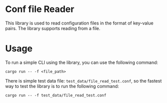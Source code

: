 # Conf file Reader

This library is used to read configuration files in the format of key-value pairs.
The library supports reading from a file.

# Usage

To run a simple CLI using the library, you can use the following command:

```
cargo run -- -f <file_path>
```

There is simple test data file: `test_data/file_read_test.conf`, so the fastest way to test the library is to run the following command:

```
cargo run -- -f test_data/file_read_test.conf
```
